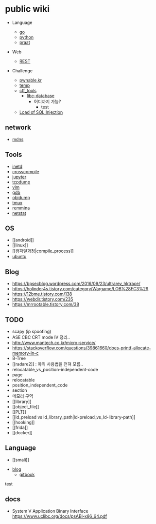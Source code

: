# public wiki

* Language
    * [go](go.md)
    * [python](python.md)
    * [praat](praat.md)

* Web
    * [REST](REST.md)

* Challenge
    * [pwnable.kr](pwnable.kr.md)
    * [temp](temp.md)
    * [ctf_tools](ctf_tools.md)
        * [libc-database](ctf_tools_libc-database.md)
            * 어디까지 가능?
                * test
    * [Load of SQL Injection](Load_of_Sql_injection.md)

## network
- [mdns](mdns.md)


## Tools 
- [inetd](inetd.md)
- [crosscompile](crosscompile.md)
- [jupyter](jupyter.md)
- [tcpdump](tcpdump.md)
- [vim](vim.md)
- [gdb](gdb.md)
- [objdump](objdump.md)
- [tmux](tmux.md)
- [remmina](remmina.md)
- [netstat](netstat.md)


## OS
- [[android]]
- [[linux]]
- [[컴파일과정|compile_process]]
- [ubuntu](ubuntu.md)

## Blog 
- <https://bpsecblog.wordpress.com/2016/09/23/ultrarev_hktrace/>
- <https://holinder4s.tistory.com/category/Wargame/LOB%28FC3%29>
- <https://12bme.tistory.com/138>
- <https://webdir.tistory.com/235>
- <https://mrrootable.tistory.com/38>

## TODO
- scapy (ip spoofing)
-  ASE CBC CRT mode IV 정리..
- <http://www.mantech.co.kr/micro-service/>
- <https://stackoverflow.com/questions/39861660/does-printf-allocate-memory-in-c>
- B-Tree
- [[radare2]]  :  아직 사용법을 전혀 모름.. 
- relocatable_vs_position-independent-code
- page
- relocatable
- position_independent_code
- section 
- 메모리 구역
- [[library]]
- [[object_file]]
- [[PLT]]
- [[ld_preload vs ld_library_path|ld-preload_vs_ld-library-path]]
- [[hooking]]
- [[frida]]
- [[docker]]

## Language
- [[smali]]

* [blog](blog.md) 
    * [gitbook](blog_gitbook.md)



test


## docs 
- System V Application Binary Interface <https://www.uclibc.org/docs/psABI-x86_64.pdf>
